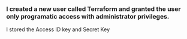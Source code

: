 ### I created a new user called Terraform and granted the user only programatic access with administrator privileges.
I stored the Access ID key and Secret Key